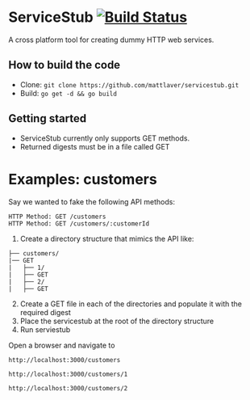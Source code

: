 # ServiceStub [![Build Status](https://secure.travis-ci.org/mattlaver/servicestub.png)](http://travis-ci.org/mattlaver/servicestub)

A cross platform tool for creating dummy HTTP web services.

## How to build the code

- Clone: `git clone https://github.com/mattlaver/servicestub.git`
- Build: `go get -d && go build`


## Getting started

- ServiceStub currently only supports GET methods. 
- Returned digests must be in a file called GET


# Examples: customers

Say we wanted to fake the following API methods:

```
HTTP Method: GET /customers
HTTP Method: GET /customers/:customerId
```

1. Create a directory structure that mimics the API like:

```
├── customers/
|── GET
|   ├── 1/
|   ├── GET
|   ├── 2/
|   ├── GET
```

2. Create a GET file in each of the directories and populate it with the required digest
3. Place the servicestub at the root of the directory structure
4. Run serviestub

Open a browser and navigate to 

`http://localhost:3000/customers`

`http://localhost:3000/customers/1`

`http://localhost:3000/customers/2`
